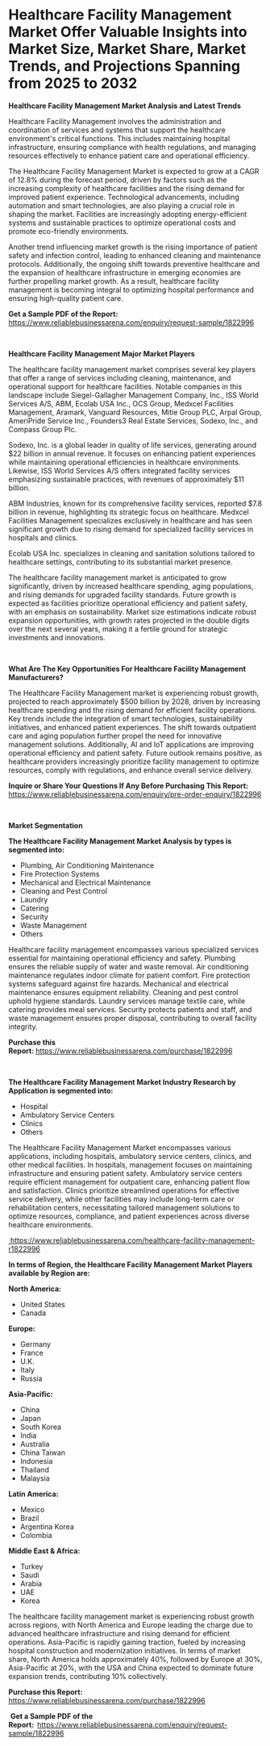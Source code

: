 <p><h1>Healthcare Facility Management Market Offer Valuable Insights into Market Size, Market Share, Market Trends, and Projections Spanning from 2025 to 2032</h1></p><p><strong>Healthcare Facility Management Market Analysis and Latest Trends</strong></p>
<p><p>Healthcare Facility Management involves the administration and coordination of services and systems that support the healthcare environment's critical functions. This includes maintaining hospital infrastructure, ensuring compliance with health regulations, and managing resources effectively to enhance patient care and operational efficiency.</p><p>The Healthcare Facility Management Market is expected to grow at a CAGR of 12.8% during the forecast period, driven by factors such as the increasing complexity of healthcare facilities and the rising demand for improved patient experience. Technological advancements, including automation and smart technologies, are also playing a crucial role in shaping the market. Facilities are increasingly adopting energy-efficient systems and sustainable practices to optimize operational costs and promote eco-friendly environments.</p><p>Another trend influencing market growth is the rising importance of patient safety and infection control, leading to enhanced cleaning and maintenance protocols. Additionally, the ongoing shift towards preventive healthcare and the expansion of healthcare infrastructure in emerging economies are further propelling market growth. As a result, healthcare facility management is becoming integral to optimizing hospital performance and ensuring high-quality patient care.</p></p>
<p><strong>Get a Sample PDF of the Report:&nbsp;</strong> <a href="https://www.reliablebusinessarena.com/enquiry/request-sample/1822996?utm_campaign=3196&utm_medium=2&utm_source=Github&utm_content=ia&utm_term=12042025&utm_id=healthcare-facility-management">https://www.reliablebusinessarena.com/enquiry/request-sample/1822996</a></p>
<p>&nbsp;</p>
<p><strong>Healthcare Facility Management Major Market Players</strong></p>
<p><p>The healthcare facility management market comprises several key players that offer a range of services including cleaning, maintenance, and operational support for healthcare facilities. Notable companies in this landscape include Siegel-Gallagher Management Company, Inc., ISS World Services A/S, ABM, Ecolab USA Inc., OCS Group, Medxcel Facilities Management, Aramark, Vanguard Resources, Mitie Group PLC, Arpal Group, AmeriPride Service Inc., Founders3 Real Estate Services, Sodexo, Inc., and Compass Group Plc. </p><p>Sodexo, Inc. is a global leader in quality of life services, generating around $22 billion in annual revenue. It focuses on enhancing patient experiences while maintaining operational efficiencies in healthcare environments. Likewise, ISS World Services A/S offers integrated facility services emphasizing sustainable practices, with revenues of approximately $11 billion. </p><p>ABM Industries, known for its comprehensive facility services, reported $7.8 billion in revenue, highlighting its strategic focus on healthcare. Medxcel Facilities Management specializes exclusively in healthcare and has seen significant growth due to rising demand for specialized facility services in hospitals and clinics. </p><p>Ecolab USA Inc. specializes in cleaning and sanitation solutions tailored to healthcare settings, contributing to its substantial market presence. </p><p>The healthcare facility management market is anticipated to grow significantly, driven by increased healthcare spending, aging populations, and rising demands for upgraded facility standards. Future growth is expected as facilities prioritize operational efficiency and patient safety, with an emphasis on sustainability. Market size estimations indicate robust expansion opportunities, with growth rates projected in the double digits over the next several years, making it a fertile ground for strategic investments and innovations.</p></p>
<p>&nbsp;</p>
<p><strong>What Are The Key Opportunities For Healthcare Facility Management Manufacturers?</strong></p>
<p><p>The Healthcare Facility Management market is experiencing robust growth, projected to reach approximately $500 billion by 2028, driven by increasing healthcare spending and the rising demand for efficient facility operations. Key trends include the integration of smart technologies, sustainability initiatives, and enhanced patient experiences. The shift towards outpatient care and aging population further propel the need for innovative management solutions. Additionally, AI and IoT applications are improving operational efficiency and patient safety. Future outlook remains positive, as healthcare providers increasingly prioritize facility management to optimize resources, comply with regulations, and enhance overall service delivery.</p></p>
<p><strong>Inquire or Share Your Questions If Any Before Purchasing This Report:</strong> <a href="https://www.reliablebusinessarena.com/enquiry/pre-order-enquiry/1822996?utm_campaign=3196&utm_medium=2&utm_source=Github&utm_content=ia&utm_term=12042025&utm_id=healthcare-facility-management">https://www.reliablebusinessarena.com/enquiry/pre-order-enquiry/1822996</a></p>
<p>&nbsp;</p>
<p><strong>Market Segmentation</strong></p>
<p><strong>The Healthcare Facility Management Market Analysis by types is segmented into:</strong></p>
<p><ul><li>Plumbing, Air Conditioning Maintenance</li><li>Fire Protection Systems</li><li>Mechanical and Electrical Maintenance</li><li>Cleaning and Pest Control</li><li>Laundry</li><li>Catering</li><li>Security</li><li>Waste Management</li><li>Others</li></ul></p>
<p><p>Healthcare facility management encompasses various specialized services essential for maintaining operational efficiency and safety. Plumbing ensures the reliable supply of water and waste removal. Air conditioning maintenance regulates indoor climate for patient comfort. Fire protection systems safeguard against fire hazards. Mechanical and electrical maintenance ensures equipment reliability. Cleaning and pest control uphold hygiene standards. Laundry services manage textile care, while catering provides meal services. Security protects patients and staff, and waste management ensures proper disposal, contributing to overall facility integrity.</p></p>
<p><strong>Purchase this Report:&nbsp;</strong><a href="https://www.reliablebusinessarena.com/purchase/1822996?utm_campaign=3196&utm_medium=2&utm_source=Github&utm_content=ia&utm_term=12042025&utm_id=healthcare-facility-management">https://www.reliablebusinessarena.com/purchase/1822996</a></p>
<p>&nbsp;</p>
<p><strong>The Healthcare Facility Management Market Industry Research by Application is segmented into:</strong></p>
<p><ul><li>Hospital</li><li>Ambulatory Service Centers</li><li>Clinics</li><li>Others</li></ul></p>
<p><p>The Healthcare Facility Management Market encompasses various applications, including hospitals, ambulatory service centers, clinics, and other medical facilities. In hospitals, management focuses on maintaining infrastructure and ensuring patient safety. Ambulatory service centers require efficient management for outpatient care, enhancing patient flow and satisfaction. Clinics prioritize streamlined operations for effective service delivery, while other facilities may include long-term care or rehabilitation centers, necessitating tailored management solutions to optimize resources, compliance, and patient experiences across diverse healthcare environments.</p></p>
<p><a href="https://www.reliablebusinessarena.com/healthcare-facility-management-r1822996?utm_campaign=3196&utm_medium=2&utm_source=Github&utm_content=ia&utm_term=12042025&utm_id=healthcare-facility-management">&nbsp;https://www.reliablebusinessarena.com/healthcare-facility-management-r1822996</a></p>
<p><strong>In terms of Region, the Healthcare Facility Management Market Players available by Region are:</strong></p>
<p>
    <p> <strong> North America: </strong>
        <ul>
            <li>United States</li>
            <li>Canada</li>
        </ul>
        </p> 
    <p> <strong> Europe: </strong>
        <ul>
            <li>Germany</li>
            <li>France</li>
            <li>U.K.</li>
            <li>Italy</li>
            <li>Russia</li>
        </ul>
        </p> 
    <p> <strong> Asia-Pacific: </strong>
        <ul>
            <li>China</li>
            <li>Japan</li>
            <li>South Korea</li>
            <li>India</li>
            <li>Australia</li>
            <li>China Taiwan</li>
            <li>Indonesia</li>
            <li>Thailand</li>
            <li>Malaysia</li>
        </ul>
        </p> 
    <p> <strong> Latin America: </strong>
        <ul>
            <li>Mexico</li>
            <li>Brazil</li>
            <li>Argentina Korea</li>
            <li>Colombia</li>
        </ul>
        </p> 
    <p> <strong> Middle East & Africa: </strong>
        <ul>
            <li>Turkey</li>
            <li>Saudi</li>
            <li>Arabia</li>
            <li>UAE</li>
            <li>Korea</li>
        </ul>
    </p>
    </p>
<p><p>The healthcare facility management market is experiencing robust growth across regions, with North America and Europe leading the charge due to advanced healthcare infrastructure and rising demand for efficient operations. Asia-Pacific is rapidly gaining traction, fueled by increasing hospital construction and modernization initiatives. In terms of market share, North America holds approximately 40%, followed by Europe at 30%, Asia-Pacific at 20%, with the USA and China expected to dominate future expansion trends, contributing 10% collectively.</p></p>
<p><strong>Purchase this Report: </strong><a href="https://www.reliablebusinessarena.com/purchase/1822996?utm_campaign=3196&utm_medium=2&utm_source=Github&utm_content=ia&utm_term=12042025&utm_id=healthcare-facility-management">https://www.reliablebusinessarena.com/purchase/1822996</a></p>
<p>&nbsp;<strong>Get a Sample PDF of the Report:&nbsp;&nbsp;</strong><a href="https://www.reliablebusinessarena.com/enquiry/request-sample/1822996?utm_campaign=3196&utm_medium=2&utm_source=Github&utm_content=ia&utm_term=12042025&utm_id=healthcare-facility-management">https://www.reliablebusinessarena.com/enquiry/request-sample/1822996</a></p>
<p><strong></strong></p>
<p><p></p><p></p><p></p></p>